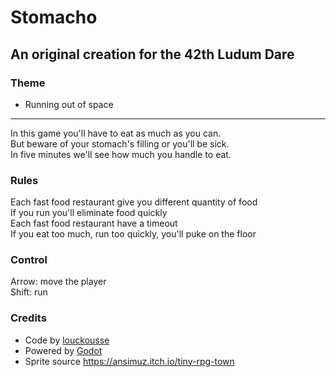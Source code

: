 # Stomacho
## An original creation for the 42th Ludum Dare
### Theme

- Running out of space

---

In this game you'll have to eat as much as you can.  
But beware of your stomach's filling or you'll be sick.  
In five minutes we'll see how much you handle to eat.

### Rules
Each fast food restaurant give you different quantity of food  
If you run you'll eliminate food quickly  
Each fast food restaurant have a timeout  
If you eat too much, run too quickly, you'll puke on the floor

### Control
Arrow: move the player  
Shift: run

### Credits
* Code by [louckousse](https://twitter.com/louckousse)
* Powered by [Godot](https://godotengine.org/)
* Sprite source https://ansimuz.itch.io/tiny-rpg-town
